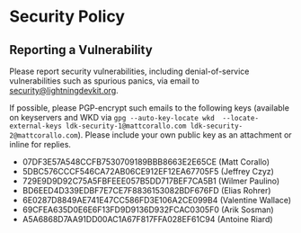 # Security Policy

## Reporting a Vulnerability

Please report security vulnerabilities, including denial-of-service
vulnerabilities such as spurious panics, via email to
security@lightningdevkit.org.

If possible, please PGP-encrypt such emails to the following keys (available on
keyservers and WKD via `gpg --auto-key-locate wkd  --locate-external-keys
ldk-security-1@mattcorallo.com ldk-security-2@mattcorallo.com`). Please include
your own public key as an attachment or inline for replies.

 * 07DF3E57A548CCFB7530709189BBB8663E2E65CE (Matt Corallo)
 * 5DBC576CCCF546CA72AB06CE912EF12EA67705F5 (Jeffrey Czyz)
 * 729E9D9D92C75A5FBFEEE057B5DD717BEF7CA5B1 (Wilmer Paulino)
 * BD6EED4D339EDBF7E7CE7F8836153082BDF676FD (Elias Rohrer)
 * 6E0287D8849AE741E47CC586FD3E106A2CE099B4 (Valentine Wallace)
 * 69CFEA635D0E6E6F13FD9D9136D932FCAC0305F0 (Arik Sosman)
 * A5A6868D7AA91DD00AC1A67F817FFA028EF61C94 (Antoine Riard)
